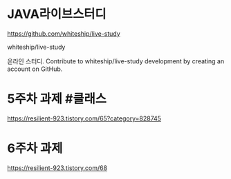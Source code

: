 # JAVA라이브스터디 

https://github.com/whiteship/live-study

whiteship/live-study

온라인 스터디. Contribute to whiteship/live-study development by creating an account on GitHub.
 
# 5주차 과제 #클래스
https://resilient-923.tistory.com/65?category=828745

# 6주차 과제 #
https://resilient-923.tistory.com/68

